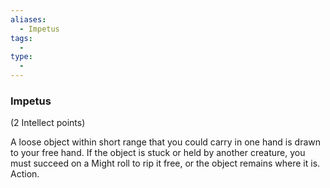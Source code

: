 ```yaml
---
aliases:
  - Impetus
tags:
  - 
type:
  - 
---
```

### Impetus

(2 Intellect points)

A loose object within short range that you could carry in one hand is drawn to your free hand. If the object is stuck or held by another creature, you must succeed on a Might roll to rip it free, or the object remains where it is. Action.